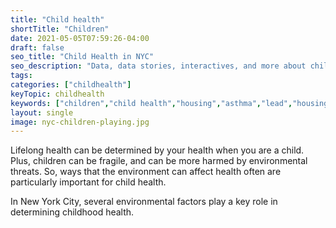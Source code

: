 ```yaml
---
title: "Child health"
shortTitle: "Children"
date: 2021-05-05T07:59:26-04:00
draft: false
seo_title: "Child Health in NYC"
seo_description: "Data, data stories, interactives, and more about child health in New York City."
tags: 
categories: ["childhealth"]
keyTopic: childhealth
keywords: ["children","child health","housing","asthma","lead","housing"]
layout: single
image: nyc-children-playing.jpg
---
```


Lifelong health can be determined by your health when you are a child. Plus, children can be fragile, and can be more harmed by environmental threats. So, ways that the environment can affect health often are particularly important for child health.

In New York City, several environmental factors play a key role in determining childhood health. 
